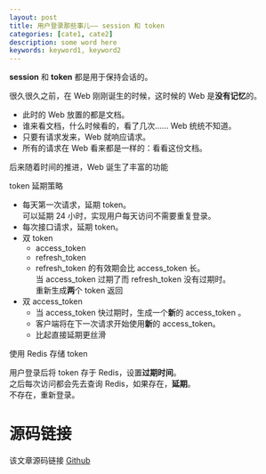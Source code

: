 ```yaml
---
layout: post
title: 用户登录那些事儿—— session 和 token
categories: [cate1, cate2]
description: some word here
keywords: keyword1, keyword2
---
```


**session** 和 **token** 都是用于保持会话的。

很久很久之前，在 Web 刚刚诞生的时候，这时候的 Web 是**没有记忆**的。
- 此时的 Web 放置的都是文档。
- 谁来看文档，什么时候看的，看了几次…… Web 统统不知道。
- 只要有请求发来，Web 就响应请求。
- 所有的请求在 Web 看来都是一样的：看看这份文档。

后来随着时间的推进，Web 诞生了丰富的功能


token 延期策略
- 每天第一次请求，延期 token。<br>
	可以延期 24 小时，实现用户每天访问不需要重复登录。
- 每次接口请求，延期 token。
- 双 token
	- 	access_token
	- 	refresh_token
	- 	refresh_token 的有效期会比 access_token 长。<br>
		当 access_token 过期了而 refresh_token 没有过期时。<br>
		重新生成**两**个 token 返回
- 双 access_token
	-  当 access_token 快过期时，生成一个**新**的 access_token 。
	-  客户端将在下一次请求开始使用**新**的 access_token。
	-  比起直接延期更丝滑


使用 Redis 存储 token

用户登录后将 token 存于 Redis，设置**过期时间**。<br>
之后每次访问都会先去查询 Redis，如果存在，**延期**。<br>
不存在，重新登录。



# 源码链接
该文章源码链接 [Github](url)